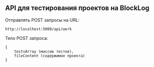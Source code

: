 ## API для тестирования проектов на BlockLog

Отправлять POST запросы на URL:

```
http://localhost:5000/api/work
```

Тело POST запроса:

```
{
    testsArray (массив тестов),
    fileContent (содержимое проекта)
}
```

